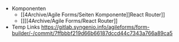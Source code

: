 - Komponenten
	- [[4Archive/Agile Forms/Seiten Komponente]]React Router]]
	- [[[[4Archive/Agile Forms/React Router]]
- Temp Links
https://gitlab.syngenio.info/agileforms/form-builder/-/commit/7ffbbbf219d66b66187dccd44c7343a766a89ca5
